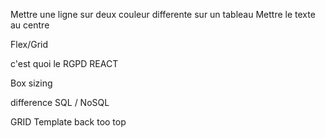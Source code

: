 
Mettre une ligne sur deux couleur differente sur un tableau
Mettre le texte au centre

Flex/Grid

c'est quoi le RGPD
REACT

Box sizing

difference SQL / NoSQL

GRID Template
back too top